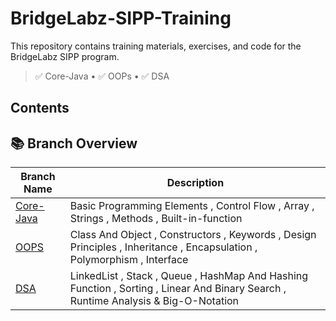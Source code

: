 # BridgeLabz-SIPP-Training

This repository contains training materials, exercises, and code for the BridgeLabz SIPP program.
> ✅ Core-Java • ✅ OOPs  • ✅ DSA


## Contents
## 📚 Branch Overview

| Branch Name | Description |
|-------------|-------------|
| [Core-Java]( https://github.com/Vikas98765/BridgeLabz-SIPP-Training/tree/Core-Java)|Basic Programming Elements , Control Flow , Array , Strings , Methods , Built-in-function|
| [OOPS]() |Class And Object , Constructors , Keywords , Design Principles , Inheritance , Encapsulation , Polymorphism , Interface  |
| [DSA]() |LinkedList , Stack , Queue , HashMap And Hashing Function , Sorting , Linear And Binary Search , Runtime Analysis & Big-O-Notation  |
